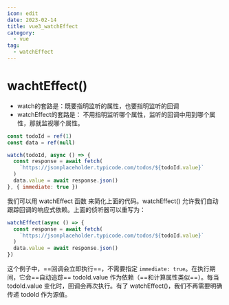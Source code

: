 ```yaml
---
icon: edit
date: 2023-02-14
title: vue3_watchEffect
category:
  - vue
tag:
  - watchEffect
---
```


# wachtEffect()

+ watch的套路是：既要指明监听的属性，也要指明监听的回调
+ watchEffect的套路是： 不用指明监听哪个属性，监听的回调中用到哪个属性，那就监视哪个属性。

```js
const todoId = ref(1)
const data = ref(null)

watch(todoId, async () => {
  const response = await fetch(
    `https://jsonplaceholder.typicode.com/todos/${todoId.value}`
  )
  data.value = await response.json()
}, { immediate: true })
```

我们可以用 watchEffect 函数 来简化上面的代码。watchEffect() 允许我们自动跟踪回调的响应式依赖。上面的侦听器可以重写为：  

```js
watchEffect(async () => {
  const response = await fetch(
    `https://jsonplaceholder.typicode.com/todos/${todoId.value}`
  )
  data.value = await response.json()
})
```

这个例子中，==回调会立即执行==，不需要指定 `immediate: true`。在执行期间，它会==自动追踪== todoId.value 作为依赖（==和计算属性类似==）。每当 todoId.value 变化时，回调会再次执行。有了 watchEffect()，我们不再需要明确传递 todoId 作为源值。